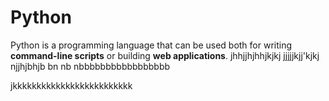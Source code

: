 # Python

Python is a programming language that can be used both for writing **command-line scripts** or building **web applications**.
jhhjjhjhhjkjkj
jjjjjkjj'kjkj
njjhjbhjb
bn nb nbbbbbbbbbbbbbbbbb






jkkkkkkkkkkkkkkkkkkkkkkkkk